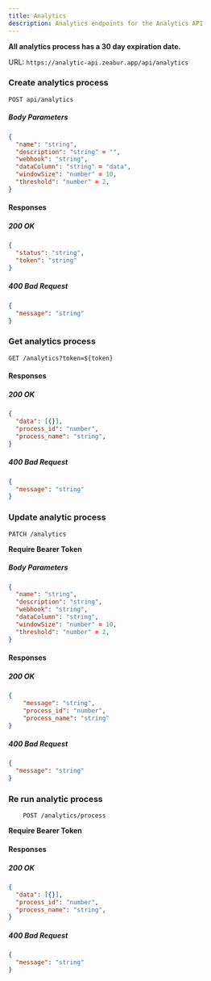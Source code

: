 ```yaml
---
title: Analytics
description: Analytics endpoints for the Analytics API
---
```


**All analytics process has a 30 day expiration date.**

URL: `https://analytic-api.zeabur.app/api/analytics`

### Create analytics process
      
  ```http
  POST api/analytics
  ```

##### Body Parameters

```json
{
  "name": "string",
  "description": "string" = "",
  "webhook": "string",
  "dataColumn": "string" = "data",
  "windowSize": "number" = 10,
  "threshold": "number" = 2,
}
```

#### Responses 

##### 200 OK

```json
{
  "status": "string",
  "token": "string"
}
```

##### 400 Bad Request

  ```json
  {
    "message": "string"
  }
  ```

### Get analytics process
      
  ```http
  GET /analytics?token=${token}
  ```

#### Responses

##### 200 OK

  ```json
  {
    "data": [{}],
    "process_id": "number",
    "process_name": "string",
  }
  ```

##### 400 Bad Request

  ```json
  {
    "message": "string"
  }
  ```

### Update analytic process
      
  ```http
  PATCH /analytics
  ```
  **Require Bearer Token**

##### Body Parameters
  
  ```json
  {
    "name": "string",
    "description": "string",
    "webhook": "string",
    "dataColumn": "string",
    "windowSize": "number" = 10,
    "threshold": "number" = 2,
  }
  ```

#### Responses

##### 200 OK

  ```json
  {
      "message": "string",
      "process_id": "number",
      "process_name": "string"
  }
  ```

##### 400 Bad Request

  ```json
  {
    "message": "string"
  }
  ```

### Re run analytic process
```http
    POST /analytics/process
```
**Require Bearer Token**

#### Responses

##### 200 OK

  ```json
  {
    "data": [{}],
    "process_id": "number",
    "process_name": "string",
  }
  ```

##### 400 Bad Request

  ```json
  {
    "message": "string"
  }
  ```